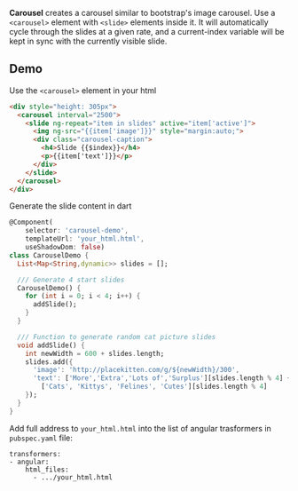 **Carousel** creates a carousel similar to bootstrap's image carousel.
Use a `<carousel>` element with `<slide>` elements inside it.  It will automatically cycle through the slides at a given rate, and a current-index variable will be kept in sync with the currently visible slide.

## Demo
Use the `<carousel>` element in your html
```html
<div style="height: 305px">
  <carousel interval="2500">
    <slide ng-repeat="item in slides" active="item['active']">
      <img ng-src="{{item['image']}}" style="margin:auto;">
      <div class="carousel-caption">
        <h4>Slide {{$index}}</h4>
        <p>{{item['text']}}</p>
      </div>
    </slide>
  </carousel>
</div>
```

Generate the slide content in dart
```dart
@Component(
    selector: 'carousel-demo',
    templateUrl: 'your_html.html',
    useShadowDom: false)
class CarouselDemo {
  List<Map<String,dynamic>> slides = [];

  /// Generate 4 start slides
  CarouselDemo() {
    for (int i = 0; i < 4; i++) {
      addSlide();
    }
  }

  /// Function to generate random cat picture slides
  void addSlide() {
    int newWidth = 600 + slides.length;
    slides.add({
      'image': 'http://placekitten.com/g/${newWidth}/300',
      'text': ['More','Extra','Lots of','Surplus'][slides.length % 4] + ' ' +
        ['Cats', 'Kittys', 'Felines', 'Cutes'][slides.length % 4]
    });
  }
}
```

Add full address to `your_html.html` into the list of angular trasformers in `pubspec.yaml` file:

```
transformers:
- angular:
    html_files:
      - .../your_html.html
```